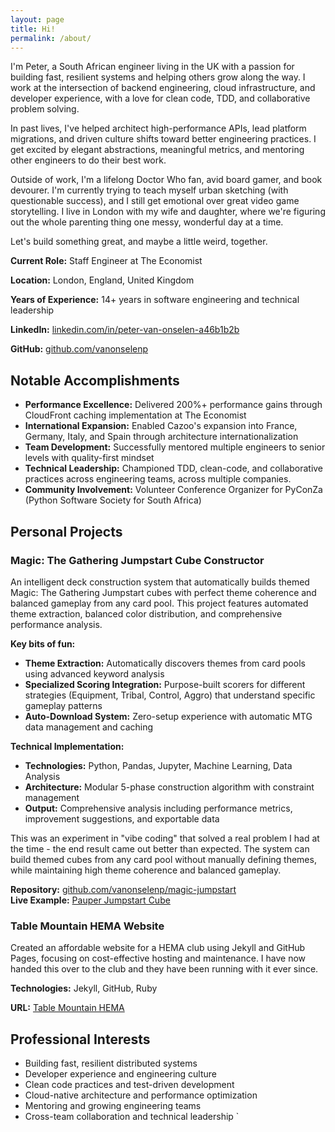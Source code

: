 ```yaml
---
layout: page
title: Hi!
permalink: /about/
---
```


I'm Peter, a South African engineer living in the UK with a passion for building fast, resilient systems and helping others grow along the way. I work at the intersection of backend engineering, cloud infrastructure, and developer experience, with a love for clean code, TDD, and collaborative problem solving.

In past lives, I've helped architect high-performance APIs, lead platform migrations, and driven culture shifts toward better engineering practices. I get excited by elegant abstractions, meaningful metrics, and mentoring other engineers to do their best work.

Outside of work, I'm a lifelong Doctor Who fan, avid board gamer, and book devourer. I'm currently trying to teach myself urban sketching (with questionable success), and I still get emotional over great video game storytelling. I live in London with my wife and daughter, where we're figuring out the whole parenting thing one messy, wonderful day at a time.

Let's build something great, and maybe a little weird, together.

**Current Role:** Staff Engineer at The Economist 

**Location:** London, England, United Kingdom  

**Years of Experience:** 14+ years in software engineering and technical leadership  

<div class="resume-header">
    <p><strong>LinkedIn:</strong> <a href="https://linkedin.com/in/peter-van-onselen-a46b1b2b" target="_blank">linkedin.com/in/peter-van-onselen-a46b1b2b</a></p>
    <p><strong>GitHub:</strong> <a href="https://github.com/vanonselenp" target="_blank">github.com/vanonselenp</a></p>
</div>

## Notable Accomplishments

- **Performance Excellence:** Delivered 200%+ performance gains through CloudFront caching implementation at The Economist
- **International Expansion:** Enabled Cazoo's expansion into France, Germany, Italy, and Spain through architecture internationalization
- **Team Development:** Successfully mentored multiple engineers to senior levels with quality-first mindset
- **Technical Leadership:** Championed TDD, clean-code, and collaborative practices across engineering teams, across multiple companies.
- **Community Involvement:** Volunteer Conference Organizer for PyConZa (Python Software Society for South Africa)

## Personal Projects

### Magic: The Gathering Jumpstart Cube Constructor

An intelligent deck construction system that automatically builds themed Magic: The Gathering Jumpstart cubes with perfect theme coherence and balanced gameplay from any card pool. This project features automated theme extraction, balanced color distribution, and comprehensive performance analysis.

**Key bits of fun:**
- **Theme Extraction:** Automatically discovers themes from card pools using advanced keyword analysis
- **Specialized Scoring Integration:** Purpose-built scorers for different strategies (Equipment, Tribal, Control, Aggro) that understand specific gameplay patterns
- **Auto-Download System:** Zero-setup experience with automatic MTG data management and caching

**Technical Implementation:**

- **Technologies:** Python, Pandas, Jupyter, Machine Learning, Data Analysis
- **Architecture:** Modular 5-phase construction algorithm with constraint management
- **Output:** Comprehensive analysis including performance metrics, improvement suggestions, and exportable data

This was an experiment in "vibe coding" that solved a real problem I had at the time - the end result came out better than expected. The system can build themed cubes from any card pool without manually defining themes, while maintaining high theme coherence and balanced gameplay.

**Repository:** [github.com/vanonselenp/magic-jumpstart](https://github.com/vanonselenp/magic-jumpstart)  
**Live Example:** [Pauper Jumpstart Cube](https://cubecobra.com/cube/list/pauper-jumpstart-06-2025)

### Table Mountain HEMA Website 

Created an affordable website for a HEMA club using Jekyll and GitHub Pages, focusing on cost-effective hosting and maintenance. I have now handed this over to the club and they have been running with it ever since.

**Technologies:** Jekyll, GitHub, Ruby

**URL:** [Table Mountain HEMA](https://www.tablemountainhema.co.za/)

## Professional Interests

- Building fast, resilient distributed systems
- Developer experience and engineering culture
- Clean code practices and test-driven development
- Cloud-native architecture and performance optimization
- Mentoring and growing engineering teams
- Cross-team collaboration and technical leadership
`